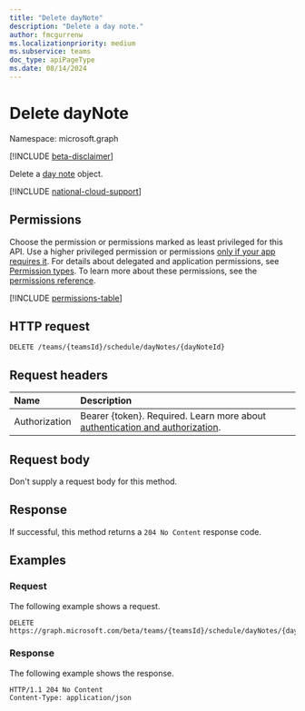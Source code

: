 ```yaml
---
title: "Delete dayNote"
description: "Delete a day note."
author: fmcgurrenw
ms.localizationpriority: medium
ms.subservice: teams
doc_type: apiPageType
ms.date: 08/14/2024
---
```


# Delete dayNote
Namespace: microsoft.graph

[!INCLUDE [beta-disclaimer](../../includes/beta-disclaimer.md)]

Delete a [day note](../resources/daynote.md) object.


[!INCLUDE [national-cloud-support](../../includes/global-only.md)]

## Permissions
Choose the permission or permissions marked as least privileged for this API. Use a higher privileged permission or permissions [only if your app requires it](/graph/permissions-overview#best-practices-for-using-microsoft-graph-permissions). For details about delegated and application permissions, see [Permission types](/graph/permissions-overview#permission-types). To learn more about these permissions, see the [permissions reference](/graph/permissions-reference).

<!-- { "blockType": "permissions", "name": "daynote_delete" } -->
[!INCLUDE [permissions-table](../includes/permissions/daynote-delete-permissions.md)]

## HTTP request

``` http
DELETE /teams/{teamsId}/schedule/dayNotes/{dayNoteId}
```

## Request headers
|Name|Description|
|:---|:---|
|Authorization|Bearer {token}. Required. Learn more about [authentication and authorization](/graph/auth/auth-concepts).|

## Request body
Don't supply a request body for this method.

## Response

If successful, this method returns a `204 No Content` response code.

## Examples

### Request
The following example shows a request.

``` http
DELETE https://graph.microsoft.com/beta/teams/{teamsId}/schedule/dayNotes/{dayNoteId}
```

### Response
The following example shows the response.

``` http
HTTP/1.1 204 No Content
Content-Type: application/json
```


